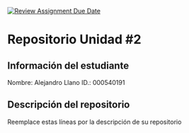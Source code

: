 [![Review Assignment Due Date](https://classroom.github.com/assets/deadline-readme-button-22041afd0340ce965d47ae6ef1cefeee28c7c493a6346c4f15d667ab976d596c.svg)](https://classroom.github.com/a/rEzvQPOM)
# Repositorio Unidad \#2
## Información del estudiante
Nombre: Alejandro Llano
ID.: 000540191
## Descripción del repositorio
Reemplace estas líneas por la descripción de su repositorio
